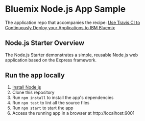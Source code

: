 # Bluemix Node.js App Sample
The application repo that accompanies the recipe: [Use Travis CI to Continuously Deploy your Applications to IBM Bluemix](https://developer.ibm.com/recipes/tutorials/use-travis-ci-to-continuously-deploy-your-applications-to-ibm-bluemix/)

## Node.js Starter Overview

The Node.js Starter demonstrates a simple, reusable Node.js web application based on the Express framework.

## Run the app locally

1. [Install Node.js](https://nodejs.org/en/download/)
2. Clone this repository
3. Run `npm install` to install the app's dependencies
4. Run `npm test` to lint all the source files
5. Run `npm start` to start the app
6. Access the running app in a browser at http://localhost:6001
